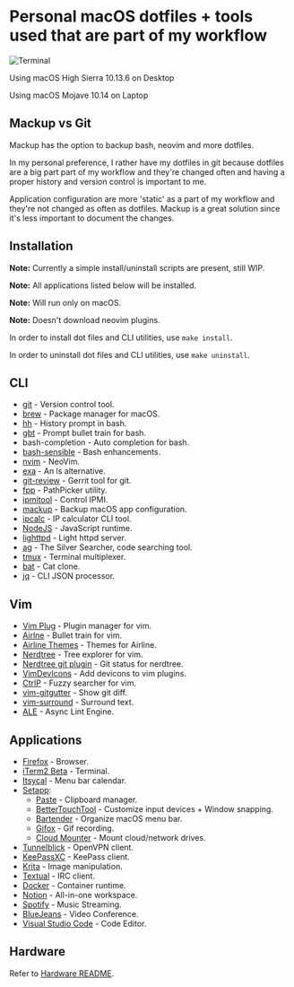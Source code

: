 # Personal macOS dotfiles + tools used that are part of my workflow

![Terminal](https://i.imgur.com/zsUKBHt.png)

Using macOS High Sierra 10.13.6 on Desktop

Using macOS Mojave 10.14 on Laptop

## Mackup vs Git

Mackup has the option to backup bash, neovim and more dotfiles.

In my personal preference, I rather have my dotfiles in git because dotfiles are a big part part of my workflow and they're changed often and having a proper history and version control is important to me.

Application configuration are more 'static' as a part of my workflow and they're not changed as often as dotfiles. Mackup is a great solution since it's less important to document the changes.

## Installation

**Note:** Currently a simple install/uninstall scripts are present, still WIP.

**Note:** All applications listed below will be installed.

**Note:** Will run only on macOS.

**Note:** Doesn't download neovim plugins.

In order to install dot files and CLI utilities, use `make install`.

In order to uninstall dot files and CLI utilities, use `make uninstall`.

## CLI

* [git](https://git-scm.com/) - Version control tool.
* [brew](https://brew.sh/) - Package manager for macOS.
* [hh](https://github.com/dvorka/hstr) - History prompt in bash.
* [gbt](https://github.com/jtyr/gbt) - Prompt bullet train for bash.
* bash-completion - Auto completion for bash.
* [bash-sensible](https://github.com/mrzool/bash-sensible) - Bash enhancements.
* [nvim](https://github.com/neovim/neovim) - NeoVim.
* [exa](https://github.com/ogham/exa) - An ls alternative.
* [git-review](https://www.mediawiki.org/wiki/Gerrit/git-review) - Gerrit tool for git.
* [fpp](https://github.com/facebook/PathPicker) - PathPicker utility.
* [ipmitool](https://github.com/ipmitool/ipmitool) - Control IPMI.
* [mackup](https://github.com/lra/mackup) - Backup macOS app configuration.
* [ipcalc](http://jodies.de/ipcalc-archive/ipcalc-0.41/ipcalc) - IP calculator CLI tool.
* [NodeJS](https://nodejs.org/en/) - JavaScript runtime.
* [lighttpd](https://redmine.lighttpd.net/projects/lighttpd/wiki) - Light httpd server.
* [ag](https://github.com/ggreer/the_silver_searcher) - The Silver Searcher, code searching tool.
* [tmux](https://github.com/tmux/tmux) - Terminal multiplexer.
* [bat](https://github.com/sharkdp/bat) - Cat clone.
* [jq](https://github.com/stedolan/jq) - CLI JSON processor.

## Vim

* [Vim Plug](https://github.com/junegunn/vim-plug) - Plugin manager for vim.
* [Airlne](https://github.com/vim-airline/vim-airline) - Bullet train for vim.
* [Airline Themes](https://github.com/vim-airline/vim-airline-themes) - Themes for Airline.
* [Nerdtree](https://github.com/scrooloose/nerdtree) - Tree explorer for vim.
* [Nerdtree git plugin](https://github.com/Xuyuanp/nerdtree-git-plugin) - Git status for nerdtree.
* [VimDevIcons](https://github.com/ryanoasis/vim-devicons) - Add devicons to vim plugins.
* [CtrlP](https://github.com/ctrlpvim/ctrlp.vim) - Fuzzy searcher for vim.
* [vim-gitgutter](https://github.com/airblade/vim-gitgutter) - Show git diff.
* [vim-surround](https://github.com/tpope/vim-surround) - Surround text.
* [ALE](https://github.com/w0rp/ale) - Async Lint Engine.

## Applications

* [Firefox](https://www.mozilla.org/en-US/firefox/) - Browser.
* [iTerm2 Beta](https://www.iterm2.com/downloads.html) - Terminal.
* [Itsycal](https://www.mowglii.com/itsycal/) - Menu bar calendar.
* [Setapp](https://setapp.com/):
  * [Paste](https://pasteapp.me/) - Clipboard manager.
  * [BetterTouchTool](https://folivora.ai/) - Customize input devices + Window snapping.
  * [Bartender](https://www.macbartender.com/) - Organize macOS menu bar.
  * [Gifox](https://gifox.io/) - Gif recording.
  * [Cloud Mounter](https://cloudmounter.net/) - Mount cloud/network drives.
* [Tunnelblick](https://tunnelblick.net/) - OpenVPN client.
* [KeePassXC](https://keepassxc.org/) - KeePass client.
* [Krita](https://krita.org/en/) - Image manipulation.
* [Textual](https://github.com/Codeux-Software/Textual) - IRC client.
* [Docker](https://www.docker.com/) - Container runtime.
* [Notion](https://www.notion.so/) - All-in-one workspace.
* [Spotify](https://www.spotify.com/) - Music Streaming.
* [BlueJeans](https://www.bluejeans.com/) - Video Conference.
* [Visual Studio Code](https://code.visualstudio.com/) - Code Editor.

## Hardware

Refer to [Hardware README](https://github.com/VKhitrin/macos-env/tree/master/Hardware).
